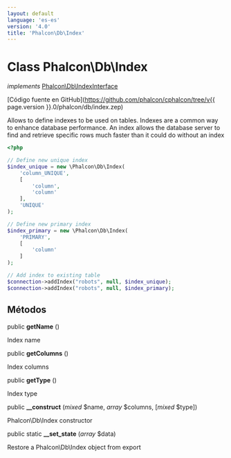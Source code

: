 ```yaml
---
layout: default
language: 'es-es'
version: '4.0'
title: 'Phalcon\Db\Index'
---
```

# Class **Phalcon\Db\Index**

*implements* [Phalcon\Db\IndexInterface](Phalcon_Db_IndexInterface)

[Código fuente en GitHub](https://github.com/phalcon/cphalcon/tree/v{{ page.version }}.0/phalcon/db/index.zep)

Allows to define indexes to be used on tables. Indexes are a common way to enhance database performance. An index allows the database server to find and retrieve specific rows much faster than it could do without an index

```php
<?php

// Define new unique index
$index_unique = new \Phalcon\Db\Index(
    'column_UNIQUE',
    [
        'column',
        'column'
    ],
    'UNIQUE'
);

// Define new primary index
$index_primary = new \Phalcon\Db\Index(
    'PRIMARY',
    [
        'column'
    ]
);

// Add index to existing table
$connection->addIndex("robots", null, $index_unique);
$connection->addIndex("robots", null, $index_primary);

```

## Métodos

public **getName** ()

Index name

public **getColumns** ()

Index columns

public **getType** ()

Index type

public **__construct** (*mixed* $name, *array* $columns, [*mixed* $type])

Phalcon\Db\Index constructor

public static **__set_state** (*array* $data)

Restore a Phalcon\Db\Index object from export